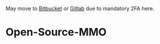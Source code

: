 May move to [Bitbucket](https://bitbucket.org/naturevault/) or [Gitlab](https://gitlab.com/giverofmemory/) due to mandatory 2FA here.

# Open-Source-MMO
